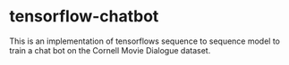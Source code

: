 # tensorflow-chatbot
This is an implementation of tensorflows sequence to sequence model to train a chat bot on the Cornell Movie Dialogue dataset.  

